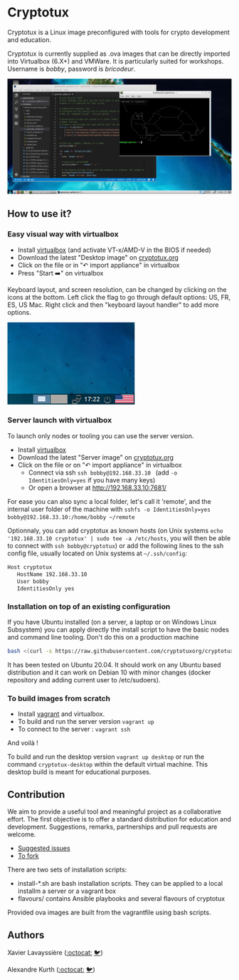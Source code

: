 # Cryptotux

Cryptotux is a Linux image preconfigured with tools for crypto development and education.

Cryptotux is currently supplied as .ova images that can be directly imported into Virtualbox (6.X+) and VMWare. 
It is particularly suited for workshops. Username is *bobby*, password is *bricodeur*.

![screenshot](screenshot.png)

## How to use it? 

### Easy visual way with virtualbox
* Install [virtualbox](https://virtualbox.org) (and activate VT-x/AMD-V in the BIOS if needed)
* Download the latest "Desktop image" on [cryptotux.org](https://cryptotux.org)
* Click on the file or in "↶ import appliance" in virtualbox
* Press "Start ➡️" on virtualbox 

Keyboard layout, and screen resolution, can be changed by clicking on the icons at the bottom. Left click the flag to go through default options: US, FR, ES, US Mac. Right click and then "keyboard layout handler" to add more options.

![keyboard](images/keyboard.png)

### Server launch with virtualbox
To launch only nodes or tooling you can use the server version.
* Install [virtualbox](https://virtualbox.org)
* Download the latest "Server image" on [cryptotux.org](https://cryptotux.org)
* Click on the file or on "↶ import appliance" in virtualbox
   * Connect via ssh `ssh bobby@192.168.33.10 ` (add `-o IdentitiesOnly=yes` if you have many keys) 
   * Or open a browser at http://192.168.33.10:7681/ 

For ease you can also sync a local folder, let's call it 'remote', and the internal user folder of the machine with `sshfs -o IdentitiesOnly=yes bobby@192.168.33.10:/home/bobby ~/remote`

Optionnaly, you can add cryptotux as known hosts (on Unix systems `echo '192.168.33.10 cryptotux' | sudo tee -a /etc/hosts`, you will then be able to connect with `ssh bobby@cryptotux`) or add the following lines to the ssh config file, usually located on Unix systems at `~/.ssh/config`:
```
Host cryptotux
   HostName 192.168.33.10
   User bobby
   IdentitiesOnly yes
```

### Installation on top of an existing configuration
If you have Ubuntu installed (on a server, a laptop or on Windows Linux Subsystem) you can apply directly the install script to have the basic nodes and command line tooling. Don't do this on a production machine
```bash
bash <(curl -s https://raw.githubusercontent.com/cryptotuxorg/cryptotux/master/install-server.sh)
```
It has been tested on Ubuntu 20.04. It should work on any Ubuntu based distribution and it can work on Debian 10 with minor changes (docker repository and adding current user to /etc/sudoers).

### To build images from scratch

* Install [vagrant](https://www.vagrantup.com/downloads.html) and virtualbox. 
* To build and run the server version `vagrant up`
* To connect to the server : `vagrant ssh`

And voilà !

To build and run the desktop version `vagrant up desktop` or run the command `cryptotux-desktop` within the default virtual machine. This desktop build is meant for educational purposes.

## Contribution
We aim to provide a useful tool and meaningful project as a collaborative effort. The first objective is to offer a standard distribution for education and development. Suggestions, remarks, partnerships and pull requests are welcome. 

* [Suggested issues](https://github.com/cryptotuxorg/cryptotux/projects/1)
* [To fork](https://github.com/cryptotuxorg/cryptotux/fork)

There are two sets of installation scripts:

* install-*.sh are bash installation scripts. They can be applied to a local installm a server or a vagrant box
* flavours/ contains Ansible playbooks and several flavours of cryptotux

Provided ova images are built from the vagrantfile using bash scripts.

## Authors

Xavier Lavayssière ([:octocat:](https://github.com/Xalava) [🐦](https://twitter.com/XavierLava))

Alexandre Kurth ([:octocat:](https://github.com/kurthalex) [🐦](https://twitter.com/kurthalex))